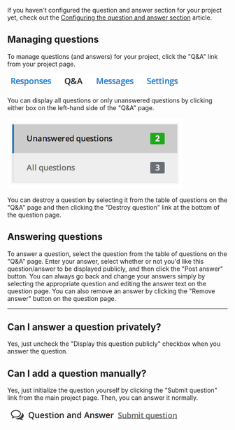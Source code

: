 If you haven't configured the question and answer section for your project yet, check out the [Configuring the question and answer section](configuring_the_question_and_answer_section.md) article.

## Managing questions

To manage questions (and answers) for your project, click the "Q&A" link from your project page.

![q&a link](../images/screenshot_qa_link.png)

You can display all questions or only unanswered questions by clicking either box on the left-hand side of the "Q&A" page.

![q&a filter](../images/screenshot_qa_filter.png)

You can destroy a question by selecting it from the table of questions on the "Q&A" page and then clicking the "Destroy question" link at the bottom of the question page.

## Answering questions

To answer a question, select the question from the table of questions on the "Q&A" page. Enter your answer, select whether or not you'd like this question/answer to be displayed publicly, and then click the "Post answer" button. You can always go back and change your answers simply by selecting the appropriate question and editing the answer text on the question page. You can also remove an answer by clicking the "Remove answer" button on the question page.

---

## Can I answer a question privately?
Yes, just uncheck the "Display this question publicly" checkbox when you answer the question.

## Can I add a question manually?
Yes, just initialize the question yourself by clicking the "Submit question" link from the main project page. Then, you can answer it normally.

![submit question](../images/screenshot_submit_question.png)